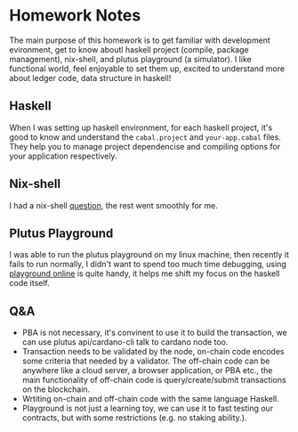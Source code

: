 # Homework Notes
The main purpose of this homework is to get familiar with development evironment, get to know aboutl haskell project (compile, package management), nix-shell, and plutus playground (a simulator). I like functional world, feel enjoyable to set them up, excited to understand more about ledger code, data structure in haskell!

## Haskell 
When I was setting up haskell environment, for each haskell project, it's good to know and understand the `cabal.project` and `your-app.cabal` files. 
They help you to manage project dependencise and compiling options for your application respectively.

## Nix-shell
I had a nix-shell [question](https://cardano.stackexchange.com/questions/6479/nix-build-not-found-inside-nix-shell-linux), the rest went smoothly for me.

## Plutus Playground
I was able to run the plutus playground on my linux machine, then recently it fails to run normally, I didn't want to spend too much time debugging, using [playground online](https://playground.plutus.iohkdev.io/) is quite handy, it helps me shift my focus on the haskell code itself.

## Q&A
- PBA is not necessary, it's convinent to use it to build the transaction, we can use plutus api/cardano-cli talk to cardano node too.
- Transaction needs to be validated by the node, on-chain code encodes some criteria that needed by a validator. The off-chain code can be anywhere like a cloud server, a browser application, or PBA etc., the main functionality of off-chain code is query/create/submit transactions on the blockchain.
- Wrtiting on-chain and off-chain code with the same language Haskell.
- Playground is not just a learning toy, we can use it to fast testing our contracts, but with some restrictions (e.g. no staking ability.).

